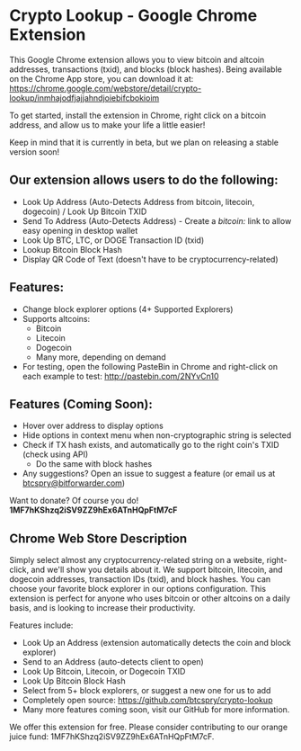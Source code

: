 # Crypto Lookup - Google Chrome Extension

This Google Chrome extension allows you to view bitcoin and altcoin addresses, transactions (txid), and blocks (block hashes).  Being available on the Chrome App store, you can download it at: https://chrome.google.com/webstore/detail/crypto-lookup/inmhajodfjajjahndjoiebifcbokioim

To get started, install the extension in Chrome, right click on a bitcoin address, and allow us to make your life a little easier!

Keep in mind that it is currently in beta, but we plan on releasing a stable version soon!

## Our extension allows users to do the following:
- Look Up Address (Auto-Detects Address from bitcoin, litecoin, dogecoin) / Look Up Bitcoin TXID
- Send To Address (Auto-Detects Address) - Create a *bitcoin:* link to allow easy opening in desktop wallet
- Look Up BTC, LTC, or DOGE Transaction ID (txid)
- Lookup Bitcoin Block Hash
- Display QR Code of Text (doesn't have to be cryptocurrency-related)

## Features:
- Change block explorer options (4+ Supported Explorers)
- Supports altcoins:
	- Bitcoin
	- Litecoin
	- Dogecoin
	- Many more, depending on demand
- For testing, open the following PasteBin in Chrome and right-click on each example to test: http://pastebin.com/2NYvCn10

## Features (Coming Soon):
- Hover over address to display options
- Hide options in context menu when non-cryptographic string is selected
- Check if TX hash exists, and automatically go to the right coin's TXID (check using API)
	- Do the same with block hashes
- Any suggestions? Open an issue to suggest a feature (or email us at btcspry@bitforwarder.com)

Want to donate?  Of course you do! **1MF7hKShzq2iSV9ZZ9hEx6ATnHQpFtM7cF**

## Chrome Web Store Description
Simply select almost any cryptocurrency-related string on a website, right-click, and we'll show you details about it.  We support bitcoin, litecoin, and dogecoin addresses, transaction IDs (txid), and block hashes.  You can choose your favorite block explorer in our options configuration.  This extension is perfect for anyone who uses bitcoin or other altcoins on a daily basis, and is looking to increase their productivity.

Features include:
- Look Up an Address (extension automatically detects the coin and block explorer)
- Send to an Address (auto-detects client to open)
- Look Up Bitcoin, Litecoin, or Dogecoin TXID
- Look Up Bitcoin Block Hash
- Select from 5+ block explorers, or suggest a new one for us to add
- Completely open source: https://github.com/btcspry/crypto-lookup
- Many more features coming soon, visit our GitHub for more information.

We offer this extension for free.  Please consider contributing to our orange juice fund: 1MF7hKShzq2iSV9ZZ9hEx6ATnHQpFtM7cF.